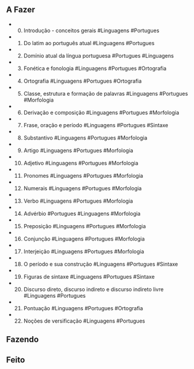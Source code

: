 ## A Fazer
- 00. Introdução - conceitos gerais #Linguagens #Portugues  
- 01. Do latim ao português atual #Linguagens #Portugues  
- 02. Domínio atual da língua portuguesa #Portugues #Linguagens  
- 03. Fonética e fonologia #Linguagens #Portugues #Ortografia  
- 04. Ortografia #Linguagens #Portugues #Ortografia  
- 05. Classe, estrutura e formação de palavras #Linguagens #Portugues #Morfologia  
- 06. Derivação e composição #Linguagens #Portugues #Morfologia  
- 07. Frase, oração e período #Linguagens #Portugues #Sintaxe  
- 08. Substantivo #Linguagens #Portugues #Morfologia  
- 09. Artigo #Linguagens #Portugues #Morfologia  
- 10. Adjetivo #Linguagens #Portugues #Morfologia  
- 11. Pronomes #Linguagens #Portugues #Morfologia  
- 12. Numerais #Linguagens #Portugues #Morfologia  
- 13. Verbo #Linguagens #Portugues #Morfologia  
- 14. Advérbio #Portugues #Linguagens #Morfologia  
- 15. Preposição #Linguagens #Portugues #Morfologia  
- 16. Conjunção #Linguagens #Portugues #Morfologia  
- 17. Interjeição #Linguagens #Portugues #Morfologia  
- 18. O período e sua construção #Linguagens #Portugues #Sintaxe  
- 19. Figuras de sintaxe #Linguagens #Portugues #Sintaxe  
- 20. Discurso direto, discurso indireto e discurso indireto livre #Linguagens #Portugues  
- 21. Pontuação #Linguagens #Portugues #Ortografia  
- 22. Noções de versificação #Linguagens #Portugues  

## Fazendo

## Feito